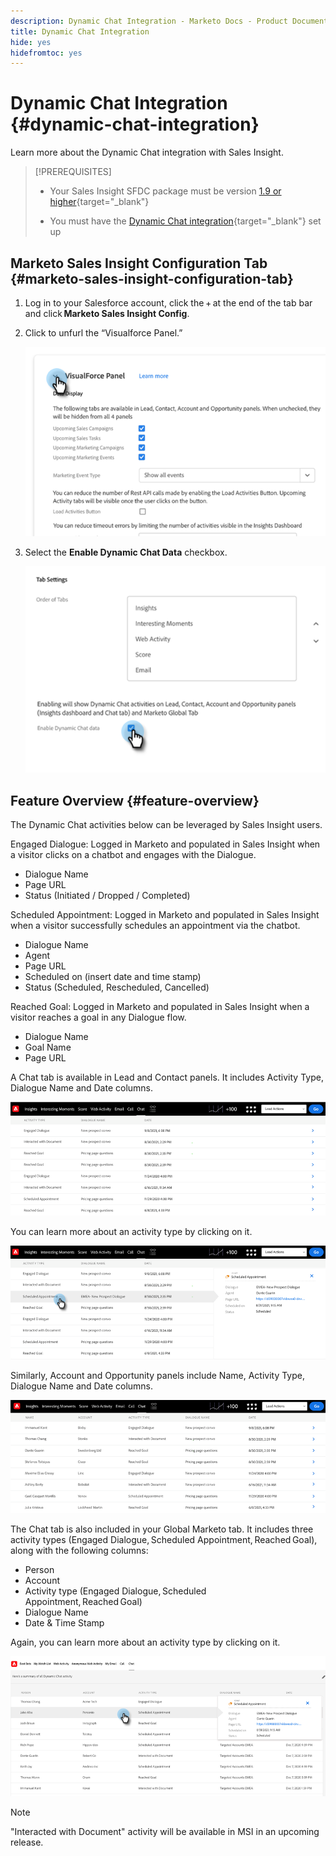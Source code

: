 ```yaml
---
description: Dynamic Chat Integration - Marketo Docs - Product Documentation
title: Dynamic Chat Integration
hide: yes
hidefromtoc: yes
---
```

# Dynamic Chat Integration {#dynamic-chat-integration}

Learn more about the Dynamic Chat integration with Sales Insight.

>[!PREREQUISITES]
>
>* Your Sales Insight SFDC package must be version [1.9 or higher](/help/marketo/product-docs/marketo-sales-insight/msi-for-salesforce/upgrading/upgrading-your-msi-package.md){target="_blank"}
>
>* You must have the [Dynamic Chat integration](/help/marketo/product-docs/demand-generation/dynamic-chat/dynamic-chat-overview.md){target="_blank"} set up

## Marketo Sales Insight Configuration Tab {#marketo-sales-insight-configuration-tab}

1. Log in to your Salesforce account, click the + at the end of the tab bar and click **Marketo Sales Insight Config**.

1. Click to unfurl the “Visualforce Panel.”

   ![](assets/dynamic-chat-integration-1.png)

1. Select the **Enable Dynamic Chat Data** checkbox.

   ![](assets/dynamic-chat-integration-2.png)

## Feature Overview {#feature-overview}

The Dynamic Chat activities below can be leveraged by Sales Insight users.

Engaged Dialogue: Logged in Marketo and populated in Sales Insight when a visitor clicks on a chatbot and engages with the Dialogue.

* Dialogue Name
* Page URL
* Status (Initiated / Dropped / Completed)

Scheduled Appointment: Logged in Marketo and populated in Sales Insight when a visitor successfully schedules an appointment via the chatbot.

* Dialogue Name
* Agent
* Page URL
* Scheduled on (insert date and time stamp)
* Status (Scheduled, Rescheduled, Cancelled)

Reached Goal: Logged in Marketo and populated in Sales Insight when a visitor reaches a goal in any Dialogue flow.

* Dialogue Name
* Goal Name
* Page URL

A Chat tab is available in Lead and Contact panels. It includes Activity Type, Dialogue Name and Date columns.

   ![](assets/dynamic-chat-integration-3.png)

You can learn more about an activity type by clicking on it.  

   ![](assets/dynamic-chat-integration-4.png)

Similarly, Account and Opportunity panels include Name, Activity Type, Dialogue Name and Date columns.

   ![](assets/dynamic-chat-integration-5.png)

The Chat tab is also included in your Global Marketo tab. It includes three activity types (Engaged Dialogue, Scheduled Appointment, Reached Goal), along with the following columns:

* Person
* Account
* Activity type (Engaged Dialogue, Scheduled Appointment, Reached Goal)
* Dialogue Name
* Date & Time Stamp

Again, you can learn more about an activity type by clicking on it.

   ![](assets/dynamic-chat-integration-6.png)

>[!NOTE]
>
>"Interacted with Document" activity will be available in MSI in an upcoming release.
